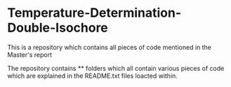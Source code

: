 # Temperature-Determination-Double-Isochore
This is a repository which contains all pieces of code mentioned in the Master's report

The repository contains ** folders which all contain various pieces of code which are explained in the README.txt files loacted within.

